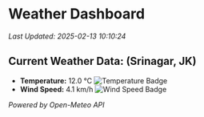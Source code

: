 
# Weather Dashboard

_Last Updated: 2025-02-13 10:10:24_

## Current Weather Data: (Srinagar, JK)
- **Temperature:** 12.0 °C ![Temperature Badge](https://img.shields.io/badge/Temperature-Low%20Temp-blue)
- **Wind Speed:** 4.1 km/h ![Wind Speed Badge](https://img.shields.io/badge/Wind%20Speed-Light%20Wind-blue)

*Powered by Open-Meteo API*
